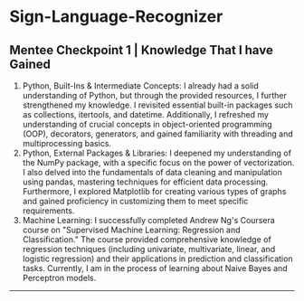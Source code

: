 # Sign-Language-Recognizer

## Mentee Checkpoint 1 | Knowledge That I have Gained
1. Python, Built-Ins & Intermediate Concepts: I already had a solid understanding of Python, but through the provided resources, I further strengthened my knowledge. I revisited essential built-in packages such as collections, itertools, and datetime. Additionally, I refreshed my understanding of crucial concepts in object-oriented programming (OOP), decorators, generators, and gained familiarity with threading and multiprocessing basics.
2. Python, External Packages & Libraries: I deepened my understanding of the NumPy package, with a specific focus on the power of vectorization. I also delved into the fundamentals of data cleaning and manipulation using pandas, mastering techniques for efficient data processing. Furthermore, I explored Matplotlib for creating various types of graphs and gained proficiency in customizing them to meet specific requirements.
3. Machine Learning: I successfully completed Andrew Ng's Coursera course on "Supervised Machine Learning: Regression and Classification." The course provided comprehensive knowledge of regression techniques (including univariate, multivariate, linear, and logistic regression) and their applications in prediction and classification tasks.
  Currently, I am in the process of learning about Naive Bayes and Perceptron models.
------
